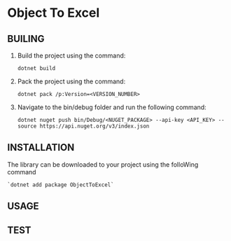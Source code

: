 # Object To Excel

## BUILING

1.  Build the project using the command:

    `dotnet build`

1.  Pack the project using the command:

    `dotnet pack /p:Version=<VERSION_NUMBER>`

1.  Navigate to the bin/debug folder and run the following command:

    `dotnet nuget push bin/Debug/<NUGET_PACKAGE> --api-key <API_KEY> --source https://api.nuget.org/v3/index.json`

## INSTALLATION

The library can be downloaded to your project using the folloWing command

    `dotnet add package ObjectToExcel`

## USAGE

## TEST
